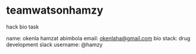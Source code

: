 # teamwatsonhamzy
hack bio task

name: okenla hamzat abimbola
email: okenlaha@gmail.com
bio stack: drug development
slack username: @hamzy
